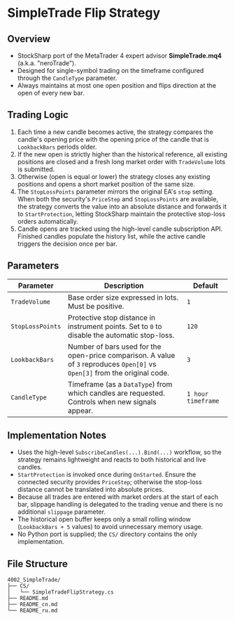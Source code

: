 # SimpleTrade Flip Strategy

## Overview
- StockSharp port of the MetaTrader 4 expert advisor **SimpleTrade.mq4** (a.k.a. "neroTrade").
- Designed for single-symbol trading on the timeframe configured through the `CandleType` parameter.
- Always maintains at most one open position and flips direction at the open of every new bar.

## Trading Logic
1. Each time a new candle becomes active, the strategy compares the candle's opening price with the opening price of the candle that is `LookbackBars` periods older.
2. If the new open is strictly higher than the historical reference, all existing positions are closed and a fresh long market order with `TradeVolume` lots is submitted.
3. Otherwise (open is equal or lower) the strategy closes any existing positions and opens a short market position of the same size.
4. The `StopLossPoints` parameter mirrors the original EA's `stop` setting. When both the security's `PriceStep` and `StopLossPoints` are available, the strategy converts the value into an absolute distance and forwards it to `StartProtection`, letting StockSharp maintain the protective stop-loss orders automatically.
5. Candle opens are tracked using the high-level candle subscription API. Finished candles populate the history list, while the active candle triggers the decision once per bar.

## Parameters
| Parameter | Description | Default |
|-----------|-------------|---------|
| `TradeVolume` | Base order size expressed in lots. Must be positive. | `1` |
| `StopLossPoints` | Protective stop distance in instrument points. Set to `0` to disable the automatic stop-loss. | `120` |
| `LookbackBars` | Number of bars used for the open-price comparison. A value of `3` reproduces `Open[0]` vs `Open[3]` from the original code. | `3` |
| `CandleType` | Timeframe (as a `DataType`) from which candles are requested. Controls when new signals appear. | `1 hour timeframe` |

## Implementation Notes
- Uses the high-level `SubscribeCandles(...).Bind(...)` workflow, so the strategy remains lightweight and reacts to both historical and live candles.
- `StartProtection` is invoked once during `OnStarted`. Ensure the connected security provides `PriceStep`; otherwise the stop-loss distance cannot be translated into absolute prices.
- Because all trades are entered with market orders at the start of each bar, slippage handling is delegated to the trading venue and there is no additional `slippage` parameter.
- The historical open buffer keeps only a small rolling window (`LookbackBars + 5` values) to avoid unnecessary memory usage.
- No Python port is supplied; the `CS/` directory contains the only implementation.

## File Structure
```
4002_SimpleTrade/
├── CS/
│   └── SimpleTradeFlipStrategy.cs
├── README.md
├── README_cn.md
└── README_ru.md
```
